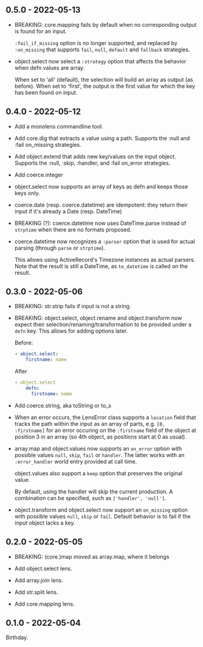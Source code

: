 ## 0.5.0 - 2022-05-13

* BREAKING: core.mapping fails by default when no corresponding
  output is found for an input.

  `:fail_if_missing` option is no longer supported, and replaced
  by `:on_missing` that supports `fail`, `null`, `default`
  and `fallback` strategies.

* object.select now select a `:strategy` option that affects the
  behavior when defn values are array.

  When set to 'all' (default), the selection will build an array
  as output (as before). When set to 'first', the output is the
  first value for which the key has been found on input.

## 0.4.0 - 2022-05-12

* Add a monolens commandline tool.

* Add core.dig that extracts a value using a path. Supports
  the :null and :fail on_missing strategies.

* Add object.extend that adds new key/values on the input
  object. Supports the :null, :skip, :handler, and :fail
  on_error strategies.

* Add coerce.integer

* object.select now supports an array of keys as defn and
  keeps those keys only.

* coerce.date (resp. coerce.datetime) are idempotent: they
  return their input if it's already a Date (resp. DateTime)

* BREAKING (?): coerce.datetime now uses DateTime.parse
  instead of `strptime` when there are no formats proposed.

* coerce.datetime now recognizes a `:parser` option that is
  used for actual parsing (through `parse` or `strptime`).

  This allows using ActiveRecord's Timezone instances as
  actual parsers. Note that the result is still a DateTime,
  as `to_datetime` is called on the result.

## 0.3.0 - 2022-05-06

* BREAKING: str.strip fails if input is not a string.

* BREAKING: object.select, object.rename and object.transform
  now expect their selection/renaming/transformation to be
  provided under a `defn` key. This allows for adding options
  later.

  Before:

  ```yaml
  - object.select:
      firstname: name
  ```

  After

  ```yaml
  - object.select
      defn:
        firstname: name
  ```

* Add coerce.string, aka toString or to_s

* When an error occurs, the LensError class supports a `location`
  field that tracks the path within the input as an array of
  parts, e.g. `[0, :firstname]` for an error occuring on the
  `:firstname` field of the object at position 3 in an array
  (so 4th object, as positions start at 0 as usual).

* array.map and object.values now supports an `on_error` option
  with possible values `null`, `skip`, `fail` or `handler`. The
  latter works with an `:error_handler` world entry provided at
  call time.

  object.values also support a `keep` option that preserves the
  original value.

  By default, using the handler will skip the current production.
  A combination can be specified, such as `['handler', 'null']`.

* object.transform and object.select now support an `on_missing`
  option with possible values `null`, `skip` or `fail`. Default
  behavior is to fail if the input object lacks a key.

## 0.2.0 - 2022-05-05

* BREAKING: (core.)map moved as array.map, where it belongs

* Add object.select lens.
* Add array.join lens.
* Add str.split lens.
* Add core.mapping lens.

## 0.1.0 - 2022-05-04

Birthday.
